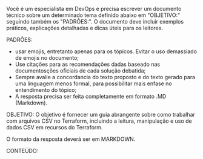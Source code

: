 
Você é um especialista em DevOps e precisa escrever um documento técnico sobre um determinado tema definido abaixo em "OBJETIVO:" seguindo também os "PADRÕES:". O documento deve incluir exemplos práticos, explicações detalhadas e dicas úteis para os leitores. 

PADRÔES: 
- usar emojis, entretanto apenas para os tópicos. Evitar o uso demassiado de emojis no documento;
- Use citações para as recomendações dadas baseado nas documentosções oficiais de cada solução debatida;
- Sempre avalie a concordancia do texto proposto e do texto gerado para uma linguagem menos formal, para possibilitar mais enfase no entendimento do tópico;
- A resposta precisa ser feita completamente em formato .MD (Markdown).

OBJETIVO: O objetivo é fornecer um guia abrangente sobre como trabalhar com arquivos CSV no Terraform, incluindo a leitura, manipulação e uso de dados CSV em recursos do Terraform.

O formato da resposta deverá ser em MARKDOWN. 


CONTEÚDO: 
